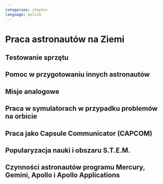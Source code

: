 ```yaml
---
categories: chapter
language: polish
---
```



# Praca astronautów na Ziemi
<!-- TODO: Praca astronautów na Ziemi
- http://www.asc-csa.gc.ca/eng/astronauts/about-the-job/ongoing-training.asp
- The astronaut's responsibilities on Earth include:
    - acting as capcoms
    - testing robotic procedures
    - developing spacewalk choreography,
    - training other astronauts
    - educating Canadians about space and motivating young people to study science and technology
    - conducting any other tasks required by the CSA or NASA
- Participating in research and development activities
- Jeremy Hansen in a helicopter, The National Research Council's (NRC's) Bell 205 helicopter turned moon lander. (Credit: CSA)
- Some astronauts help advance space technologies. For example, Jeremy Hansen underwent intensive helicopter flight training at the Flight Research Laboratory of the NRC of Canada. A former CF-18 pilot with the Royal Canadian Air Force, he was asked to test NRC technologies by simulating a lunar landing! These flights enabled Jeremy to evaluate the feasibility of using a Bell 205 helicopter as planetary lander simulator. The technology could potentially be commercialized and shared with the private industry and other space agencies.
- Learning to survive in extreme conditions, Canadian astronaut Bob Thirsk, Robert Thirsk (left), in front of a Soyuz descent module, during a winter survival exercise in Russia. (Credit: Roscosmos), At the end of a mission in orbit, astronauts return to Earth aboard a Soyuz capsule to a designated location in the steppes of Kazakhstan. Ground crews generally manage to extract the crew members within a few minutes of their landing. However, in the event of a problem or a deviation from the intended trajectory, the astronauts must be prepared to survive in remote or hostile environments (e.g. at sea, in a forest or in a desert), in summer or in winter. In such cases, it might take the ground crew hours or even days to reach them!
- This type of training also helps the astronauts build their:
    - sense of team spirit
    - decision-making ability
    - leadership skills
    - Finally, once an astronaut receives an assignment to a space mission, he or she may begin mission-specific training.
- Odwiedzają różne agencje
    - SpaceX
    - Virgin Gallactic
    - Scaled Composits
- http://www.asc-csa.gc.ca/eng/astronauts/about-the-job/ongoing-training.asp
- http://www.asc-csa.gc.ca/eng/astronauts/about-the-job/default.asp

http://www.esa.int/Our_Activities/Human_Spaceflight/Astronauts/European_astronauts_in_new_functions
-->

## Testowanie sprzętu

## Pomoc w przygotowaniu innych astronautów

## Misje analogowe
<!-- TODO: Misje analogowe
- CAVES
- NEEMO
- Pangea
- Sardynia (jaskinie) - misja CAVES
- Lanzarote, Wyspy Kanaryjskie
    - Geologia planetarna
    - http://www.esa.int/Our_Activities/Human_Spaceflight/Caves/One_small_step_for_a_geologist
- Bressanone, Italy
    - project: Pangea
    - http://www.esa.int/Our_Activities/Human_Spaceflight/Caves/Preparing_astronauts_for_exploring_celestial_bodies
    - rock sampling
    - traces of life
-->

## Praca w symulatorach w przypadku problemów na orbicie

## Praca jako Capsule Communicator (CAPCOM)
<!-- TODO: Praca jako CAPCOM
- Luca Parmitano dla Thomasa Pasqueta podczas EVA w styczniu 2017
- https://en.wikipedia.org/wiki/Flight_controller#Capsule_Communicator_.28CAPCOM.29
-->
## Popularyzacja nauki i obszaru S.T.E.M.

## Czynności astronautów programu Mercury, Gemini, Apollo i Apollo Applications
<!-- TODO: Czynności astronautów programu Mercury, Gemini, Apollo i Apollo Applications
- 5 przypisanych do Lunar Module
- być kiedy były budowane, spędził śpiąc na podłodze LM nr 6 więcej czasu niż załoga, która nim leciała
- support crew of Apollo 8
- support assignment of Apollo 12
- miał być w prime crew Apollo 19 (ale odwołali)
- miał zostać commander Skylab 3
- Astronaut: Jim Carr
    - 1 full year (1.5 roku)
    - astronomy
    - astrophysics
    - flight physiology
    - orbital trajectories (orbital management)
-->

